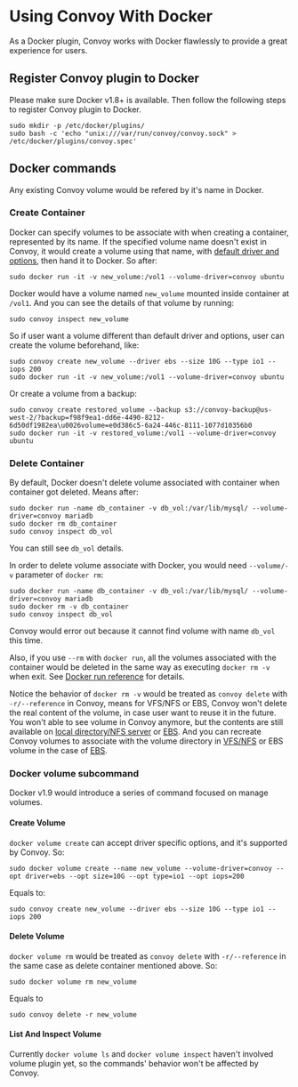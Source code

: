 # Using Convoy With Docker

As a Docker plugin, Convoy works with Docker flawlessly to provide a great experience for users.

## Register Convoy plugin to Docker
Please make sure Docker v1.8+ is available. Then follow the following steps to register Convoy plugin to Docker.
```
sudo mkdir -p /etc/docker/plugins/
sudo bash -c 'echo "unix:///var/run/convoy/convoy.sock" > /etc/docker/plugins/convoy.spec'
```

## Docker commands
Any existing Convoy volume would be refered by it's name in Docker.

### Create Container
Docker can specify volumes to be associate with when creating a container, represented by its name. If the specified volume name doesn't exist in Convoy, it would create a volume using that name, with [default driver and options](https://github.com/rancher/convoy/blob/master/docs/cli_reference.md#daemon), then hand it to Docker. So after:
```
sudo docker run -it -v new_volume:/vol1 --volume-driver=convoy ubuntu
```
Docker would have a volume named `new_volume` mounted inside container at `/vol1`. And you can see the details of that volume by running:
```
sudo convoy inspect new_volume
```

So if user want a volume different than default driver and options, user can create the volume beforehand, like:
```
sudo convoy create new_volume --driver ebs --size 10G --type io1 --iops 200
sudo docker run -it -v new_volume:/vol1 --volume-driver=convoy ubuntu
```
Or create a volume from a backup:
```
sudo convoy create restored_volume --backup s3://convoy-backup@us-west-2/?backup=f98f9ea1-dd6e-4490-8212-6d50df1982ea\u0026volume=e0d386c5-6a24-446c-8111-1077d10356b0
sudo docker run -it -v restored_volume:/vol1 --volume-driver=convoy ubuntu
```

### Delete Container
By default, Docker doesn't delete volume associated with container when container got deleted. Means after:
```
sudo docker run -name db_container -v db_vol:/var/lib/mysql/ --volume-driver=convoy mariadb
sudo docker rm db_container
sudo convoy inspect db_vol
```
You can still see `db_vol` details.

In order to delete volume associate with Docker, you would need `--volume/-v` parameter of `docker rm`:
```
sudo docker run -name db_container -v db_vol:/var/lib/mysql/ --volume-driver=convoy mariadb
sudo docker rm -v db_container
sudo convoy inspect db_vol
```
Convoy would error out because it cannot find volume with name `db_vol` this time.

Also, if you use `--rm` with `docker run`, all the volumes associated with the container would be deleted in the same way as executing `docker rm -v` when exit. See [Docker run reference](https://docs.docker.com/engine/reference/run/) for details.

Notice the behavior of `docker rm -v` would be treated as `convoy delete` with  `-r/--reference` in Convoy, means for VFS/NFS or EBS, Convoy won't delete the real content of the volume, in case user want to reuse it in the future. You won't able to see volume in Convoy anymore, but the contents are still available on [local directory/NFS server](https://github.com/rancher/convoy/blob/master/docs/vfs.md#delete) or [EBS](https://github.com/rancher/convoy/blob/master/docs/ebs.md#delete). And you can recreate Convoy volumes to associate with the volume directory in [VFS/NFS](https://github.com/rancher/convoy/blob/master/docs/vfs.md#create) or EBS volume in the case of [EBS](https://github.com/rancher/convoy/blob/master/docs/ebs.md#create).

### Docker volume subcommand
Docker v1.9 would introduce a series of command focused on manage volumes.

#### Create Volume
```docker volume create``` can accept driver specific options, and it's supported by Convoy. So:
```
sudo docker volume create --name new_volume --volume-driver=convoy --opt driver=ebs --opt size=10G --opt type=io1 --opt iops=200
```
Equals to:
```
sudo convoy create new_volume --driver ebs --size 10G --type io1 --iops 200
```

#### Delete Volume
`docker volume rm` would be treated as `convoy delete` with `-r/--reference` in the same case as delete container mentioned above. So:
```
sudo docker volume rm new_volume
```
Equals to
```
sudo convoy delete -r new_volume
```

#### List And Inspect Volume
Currently `docker volume ls` and `docker volume inspect` haven't involved volume plugin yet, so the commands' behavior won't be affected by Convoy.
